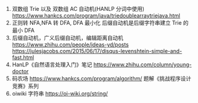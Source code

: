 1. 双数组 Trie 以及 双数组 AC 自动机(HANLP 分词中使用)
   https://www.hankcs.com/program/java/triedoublearraytriejava.html
2. 正则转 NFA,NFA 转 DFA, DFA 最小化
   后缀自动机是后缀字符串建立 Trie 的最小 DFA
3. 后缀自动机，广义后缀自动机，编辑距离自动机
   https://www.zhihu.com/people/ideas-yd/posts
   https://julesjacobs.com/2015/06/17/disqus-levenshtein-simple-and-fast.html
4. HanLP《自然语言处理入门》笔记
   https://www.zhihu.com/column/young-doctor
5. 码农场
   https://www.hankcs.com/program/algorithm/
   题解《挑战程序设计竞赛》系列
6. oiwiki 字符串
   https://oi-wiki.org/string/
